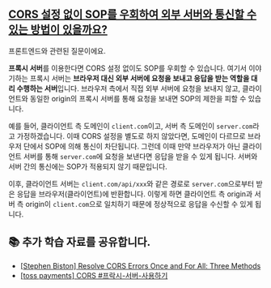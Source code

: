 ## [CORS 설정 없이 SOP를 우회하여 외부 서버와 통신할 수 있는 방법이 있을까요?](https://www.maeil-mail.kr/question/136)

프론트엔드와 관련된 질문이에요.

**프록시 서버**를 이용한다면 CORS 설정 없이도 SOP를 우회할 수 있습니다. 여기서 이야기하는 프록시 서버는 **브라우저 대신 외부 서버에 요청을 보내고 응답을 받는 역할을 대리 수행하는 서버**입니다. 브라우저 측에서 직접 외부 서버에 요청을 보내지 않고, 클라이언트와 동일한 origin의 프록시 서버를 통해 요청을 보내면 SOP의 제한을 피할 수 있습니다.

예를 들어, 클라이언트 측 도메인이 `client.com`이고, 서버 측 도메인이 `server.com`라고 가정하겠습니다. 이때 CORS 설정을 별도로 하지 않았다면, 도메인이 다르므로 브라우저 단에서 SOP에 의해 통신이 차단됩니다. 그런데 이때 만약 브라우저가 아닌 클라이언트 서버를 통해 `server.com`에 요청을 보낸다면 응답을 받을 수 있게 됩니다. 서버와 서버 간의 통신에는 SOP가 적용되지 않기 때문입니다.

이후, 클라이언트 서버는 `client.com/api/xxx`와 같은 경로로 `server.com`으로부터 받은 응답을 브라우저(클라이언트)에 반환합니다. 이렇게 하면 클라이언트 측 origin과 서버 측 origin이 `client.com`으로 일치하기 때문에 정상적으로 응답을 수신할 수 있게 됩니다.

## 📚 추가 학습 자료를 공유합니다.

- [[Stephen Biston] Resolve CORS Errors Once and For All: Three Methods](https://medium.com/@stephen.biston/resolve-cors-errors-once-and-for-all-three-methods-d821c258d025)
- [[toss payments] CORS #프락시-서버-사용하기](https://docs.tosspayments.com/resources/glossary/cors#%ED%94%84%EB%9D%BD%EC%8B%9C-%EC%84%9C%EB%B2%84-%EC%82%AC%EC%9A%A9%ED%95%98%EA%B8%B0)